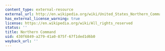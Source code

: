 ```yaml
---
content_type: external-resource
external_url: http://en.wikipedia.org/wiki/United_States_Northern_Command
has_external_license_warning: true
license: https://en.wikipedia.org/wiki/All_rights_reserved
status: ''
title: Northern Command
uid: 430f6849-a279-41a0-875f-67f1ded1d6b0
wayback_url: ''
---
```

